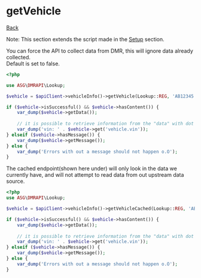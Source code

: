 # getVehicle

[Back](../../ROOT.md)

Note: This section extends the script made in the [Setup](../SETUP.md) section.

You can force the API to collect data from DMR, this will ignore data already collected.<br/> 
Default is set to false.

```php
<?php

use ASG\DMRAPI\Lookup;

$vehicle = $apiClient->vehicleInfo()->getVehicle(Lookup::REG, 'AB12345', $forceLiveData = false);

if ($vehicle->isSuccessful() && $vehicle->hasContent()) {
    var_dump($vehicle->getData());
    
    // it is possible to retrieve information from the "data" with dot notation with the "get" method.
    var_dump('vin: ' . $vehicle->get('vehicle.vin'));
} elseif ($vehicle->hasMessage()) {
    var_dump($vehicle->getMessage());
} else {
    var_dump('Errors with out a message should not happen o.O');
}
```

The cached endpoint(shown here under) will only look in the data we currently have, and will not attempt to read data from out upstream data source.

```php
<?php
use ASG\DMRAPI\Lookup;

$vehicle = $apiClient->vehicleInfo()->getVehicleCached(Lookup::REG, 'AB12345');

if ($vehicle->isSuccessful() && $vehicle->hasContent()) {
    var_dump($vehicle->getData());
    
    // it is possible to retrieve information from the "data" with dot notation with the "get" method.
    var_dump('vin: ' . $vehicle->get('vehicle.vin'));
} elseif ($vehicle->hasMessage()) {
    var_dump($vehicle->getMessage());
} else {
    var_dump('Errors with out a message should not happen o.O');
}
```